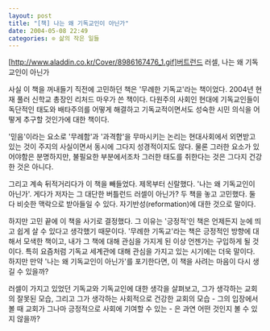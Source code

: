 ```yaml
---
layout: post
title: "[책] 나는 왜 기독교인이 아닌가"
date: 2004-05-08 22:49
categories: ⊙ 삶의 작은 일들
---
```



[http://www.aladdin.co.kr/Cover/8986167476_1.gif]버트런드 러셀, 나는 왜 기독교인이 아닌가

사실 이 책을 꺼내들기 직전에 고민하던 책은 '무례한 기독교'라는 책이었다. 2004년 현재 풀러 신학교 총장인 리처드 마우가 쓴 책이다. 다원주의 사회인 현대에 기독교인들이 독단적인 태도와 배타주의를 어떻게 해결하고 기독교적이면서도 성숙한 시민 의식을 어떻게 추구할 것인가에 대한 책이다. 

'믿음'이라는 요소로 '무례함'과 '과격함'을 무마시키는 논리는 현대사회에서 외면받고 있는 것이 주지의 사실이면서 동시에 그다지 성경적이지도 않다. 물론 그러한 요소가 있어야함은 분명하지만, 불필요한 부분에서조차 그러한 태도를 취한다는 것은 그다지 건강한 것은 아니다.

그리고 계속 뒤적거리다가 이 책을 빼들었다. 제목부터 신랄했다. '나는 왜 기독교인이 아닌가'. 게다가 저자는 그 대단한 버틀런드 러셀이 아닌가? 두 책을 놓고 고민했다. 둘 다 비슷한 맥락으로 받아들일 수 있다. 자기반성(reformation)에 대한 것으로 말이다. 

하지만 고민 끝에 이 책을 사기로 결정했다. 그 이유는 '긍정적'인 책은 언제든지 눈에 띄고 쉽게 살 수 있다고 생각했기 때문이다. '무례한 기독교'라는 책은 긍정적인 방향에 대해서 모색한 책이고, 내가 그 책에 대해 관심을 가지게 된 이상 언젠가는 구입하게 될 것이다. 특히 요즘처럼 기독교 세계관에 대해 관심을 가지고 있는 시기에는 더욱 말이다. 하지만 만약 '나는 왜 기독교인이 아닌가'를 포기한다면, 이 책을 사려는 마음이 다시 생길 수 있을까?

러셀이 가지고 있었던 기독교와 기독교인에 대한 생각을 살펴보고, 그가 생각하는 교회의 잘못된 모습, 그리고 그가 생각하는 사회적으로 건강한 교회의 모습 - 그의 입장에서 볼 때 교회가 그나마 긍정적으로 사회에 기여할 수 있는 - 은 과연 어떤 것인지 볼 수 있지 않을까?

       
